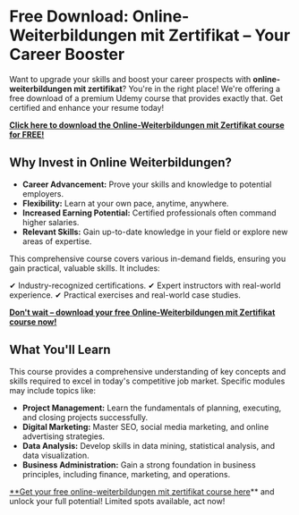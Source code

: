 # Free Download: Online-Weiterbildungen mit Zertifikat – Your Career Booster

Want to upgrade your skills and boost your career prospects with **online-weiterbildungen mit zertifikat**? You're in the right place! We're offering a free download of a premium Udemy course that provides exactly that. Get certified and enhance your resume today!

[**Click here to download the Online-Weiterbildungen mit Zertifikat course for FREE!**](https://udemywork.com/online-weiterbildungen-mit-zertifikat)

## Why Invest in Online Weiterbildungen?

*   **Career Advancement:** Prove your skills and knowledge to potential employers.
*   **Flexibility:** Learn at your own pace, anytime, anywhere.
*   **Increased Earning Potential:** Certified professionals often command higher salaries.
*   **Relevant Skills:** Gain up-to-date knowledge in your field or explore new areas of expertise.

This comprehensive course covers various in-demand fields, ensuring you gain practical, valuable skills. It includes:

✔ Industry-recognized certifications.
✔ Expert instructors with real-world experience.
✔ Practical exercises and real-world case studies.

[**Don't wait – download your free Online-Weiterbildungen mit Zertifikat course now!**](https://udemywork.com/online-weiterbildungen-mit-zertifikat)

## What You'll Learn

This course provides a comprehensive understanding of key concepts and skills required to excel in today's competitive job market. Specific modules may include topics like:

*   **Project Management:** Learn the fundamentals of planning, executing, and closing projects successfully.
*   **Digital Marketing:** Master SEO, social media marketing, and online advertising strategies.
*   **Data Analysis:** Develop skills in data mining, statistical analysis, and data visualization.
*   **Business Administration:** Gain a strong foundation in business principles, including finance, marketing, and operations.

[**Get your free online-weiterbildungen mit zertifikat course here](https://udemywork.com/online-weiterbildungen-mit-zertifikat)** and unlock your full potential! Limited spots available, act now!
